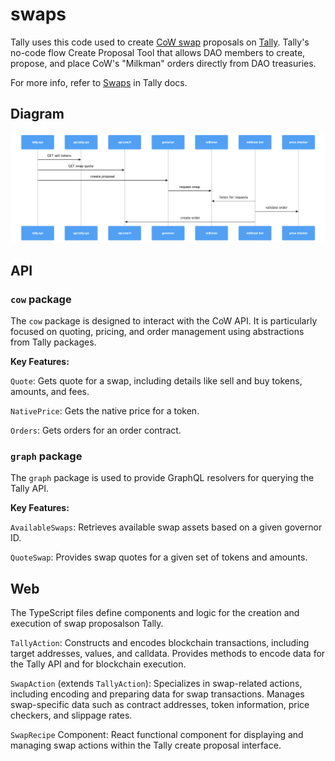 # swaps

Tally uses this code used to create [CoW swap](https://cow.fi/) proposals on [Tally](https://tally.xyz/). 
Tally's no-code flow Create Proposal Tool that allows DAO members to create, propose, and place CoW's "Milkman" orders directly from DAO treasuries.

For more info, refer to [Swaps](https://docs.tally.xyz/knowledge-base/proposals/creating-proposals/swaps) in Tally docs.

## Diagram

![Swaps on Tally](https://github.com/withtally/swaps/blob/ba3404b870affc7c5e21c3f9348a2825f4324c9c/swaps-on-tally.png)

## API

### `cow` package

The `cow` package is designed to interact with the CoW API. It is particularly focused on quoting, pricing, and order management using abstractions from Tally packages.

**Key Features:**

`Quote`: Gets quote for a swap, including details like sell and buy tokens, amounts, and fees.

`NativePrice`: Gets the native price for a token.

`Orders`: Gets orders for an order contract.

### `graph` package

The `graph` package is used to provide GraphQL resolvers for querying the Tally API.

**Key Features:**

`AvailableSwaps`: Retrieves available swap assets based on a given governor ID.

`QuoteSwap`: Provides swap quotes for a given set of tokens and amounts.


## Web

The TypeScript files define components and logic for the creation and execution of swap proposalson Tally.

`TallyAction`:
Constructs and encodes blockchain transactions, including target addresses, values, and calldata.
Provides methods to encode data for the Tally API and for blockchain execution.

`SwapAction` (extends `TallyAction`):
Specializes in swap-related actions, including encoding and preparing data for swap transactions.
Manages swap-specific data such as contract addresses, token information, price checkers, and slippage rates.

`SwapRecipe` Component:
React functional component for displaying and managing swap actions within the Tally create proposal interface.
